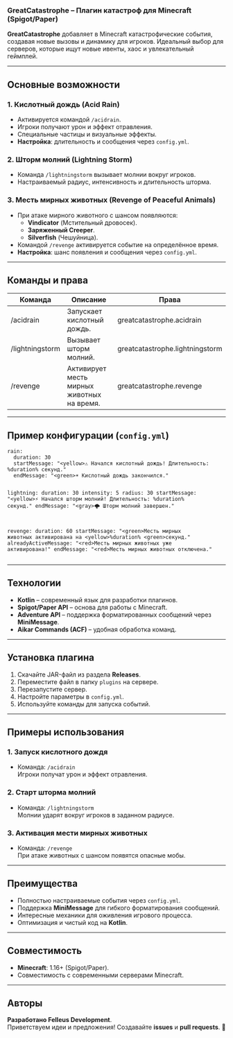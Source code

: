 <html>
<body>
<!--StartFragment--><html><head></head><body><h3><strong>GreatCatastrophe – Плагин катастроф для Minecraft (Spigot/Paper)</strong></h3>
<p><strong>GreatCatastrophe</strong> добавляет в Minecraft катастрофические события, создавая новые вызовы и динамику для игроков. Идеальный выбор для серверов, которые ищут новые ивенты, хаос и увлекательный геймплей.</p>
<hr>
<h2><strong>Основные возможности</strong></h2>
<h3><strong>1. Кислотный дождь (Acid Rain)</strong></h3>
<ul>
<li>Активируется командой <code inline="">/acidrain</code>.</li>
<li>Игроки получают урон и эффект отравления.</li>
<li>Специальные частицы и визуальные эффекты.</li>
<li><strong>Настройка</strong>: длительность и сообщения через <code inline="">config.yml</code>.</li>
</ul>
<h3><strong>2. Шторм молний (Lightning Storm)</strong></h3>
<ul>
<li>Команда <code inline="">/lightningstorm</code> вызывает молнии вокруг игроков.</li>
<li>Настраиваемый радиус, интенсивность и длительность шторма.</li>
</ul>
<h3><strong>3. Месть мирных животных (Revenge of Peaceful Animals)</strong></h3>
<ul>
<li>При атаке мирного животного с шансом появляются:
<ul>
<li><strong>Vindicator</strong> (Мстительный дровосек).</li>
<li><strong>Заряженный Creeper</strong>.</li>
<li><strong>Silverfish</strong> (Чешуйница).</li>
</ul>
</li>
<li>Командой <code inline="">/revenge</code> активируется событие на определённое время.</li>
<li><strong>Настройка</strong>: шанс появления и сообщения через <code inline="">config.yml</code>.</li>
</ul>
<hr>
<h2><strong>Команды и права</strong></h2>

Команда | Описание | Права
-- | -- | --
/acidrain | Запускает кислотный дождь. | greatcatastrophe.acidrain
/lightningstorm | Вызывает шторм молний. | greatcatastrophe.lightningstorm
/revenge | Активирует месть мирных животных на время. | greatcatastrophe.revenge


<hr>
<h2><strong>Пример конфигурации (<code inline="">config.yml</code>)</strong></h2>
<pre><code class="language-yaml">rain:
  duration: 30
  startMessage: "&lt;yellow&gt;⚠ Начался кислотный дождь! Длительность: %duration% секунд."
  endMessage: "&lt;green&gt;☀ Кислотный дождь закончился."

lightning:
  duration: 30
  intensity: 5
  radius: 30
  startMessage: "&lt;yellow&gt;⚡ Начался шторм молний! Длительность: %duration% секунд."
  endMessage: "&lt;gray&gt;🌩 Шторм молний завершен."

revenge:
  duration: 60
  startMessage: "&lt;green&gt;Месть мирных животных активирована на &lt;yellow&gt;%duration% &lt;green&gt;секунд."
  alreadyActiveMessage: "&lt;red&gt;Месть мирных животных уже активирована!"
  endMessage: "&lt;red&gt;Месть мирных животных отключена."
</code></pre>
<hr>
<h2><strong>Технологии</strong></h2>
<ul>
<li><strong>Kotlin</strong> – современный язык для разработки плагинов.</li>
<li><strong>Spigot/Paper API</strong> – основа для работы с Minecraft.</li>
<li><strong>Adventure API</strong> – поддержка форматированных сообщений через <strong>MiniMessage</strong>.</li>
<li><strong>Aikar Commands (ACF)</strong> – удобная обработка команд.</li>
</ul>
<hr>
<h2><strong>Установка плагина</strong></h2>
<ol>
<li>Скачайте JAR-файл из раздела <strong>Releases</strong>.</li>
<li>Переместите файл в папку <code inline="">plugins</code> на сервере.</li>
<li>Перезапустите сервер.</li>
<li>Настройте параметры в <code inline="">config.yml</code>.</li>
<li>Используйте команды для запуска событий.</li>
</ol>
<hr>
<h2><strong>Примеры использования</strong></h2>
<h3><strong>1. Запуск кислотного дождя</strong></h3>
<ul>
<li>Команда: <code inline="">/acidrain</code><br>
Игроки получат урон и эффект отравления.</li>
</ul>
<h3><strong>2. Старт шторма молний</strong></h3>
<ul>
<li>Команда: <code inline="">/lightningstorm</code><br>
Молнии ударят вокруг игроков в заданном радиусе.</li>
</ul>
<h3><strong>3. Активация мести мирных животных</strong></h3>
<ul>
<li>Команда: <code inline="">/revenge</code><br>
При атаке животных с шансом появятся опасные мобы.</li>
</ul>
<hr>
<h2><strong>Преимущества</strong></h2>
<ul>
<li>Полностью настраиваемые события через <code inline="">config.yml</code>.</li>
<li>Поддержка <strong>MiniMessage</strong> для гибкого форматирования сообщений.</li>
<li>Интересные механики для оживления игрового процесса.</li>
<li>Оптимизация и чистый код на <strong>Kotlin</strong>.</li>
</ul>
<hr>
<h2><strong>Совместимость</strong></h2>
<ul>
<li><strong>Minecraft</strong>: 1.16+ (Spigot/Paper).</li>
<li>Совместимость с современными серверами Minecraft.</li>
</ul>
<hr>
<h2><strong>Авторы</strong></h2>
<p><strong>Разработано Felleus Development</strong>.<br>
Приветствуем идеи и предложения! Создавайте <strong>issues</strong> и <strong>pull requests</strong>. 🚀</p>
</body>
</html>
